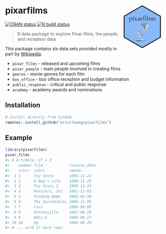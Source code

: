 
<!-- README.md is generated from README.Rmd. Please edit that file. -->

# pixarfilms <img src="man/figures/logo.png" align="right" alt="" width="120" />

<!-- badges: start -->

[![CRAN
status](https://www.r-pkg.org/badges/version/pixarfilms)](https://CRAN.R-project.org/package=pixarfilms)
[![R build
status](https://github.com/erictleung/pixarfilms/workflows/R-CMD-check/badge.svg)](https://github.com/erictleung/pixarfilms/actions)
<!-- badges: end -->

> R data package to explore Pixar films, the people, and reception data

This package contains six data sets provided mostly in part by
[Wikipedia](https://en.wikipedia.org/wiki/List_of_Pixar_films).

  - `pixar_films` - released and upcoming films
  - `pixar_people` - main people involved in creating films
  - `genres` - movie genres for each film
  - `box_office` - box office reception and budget information
  - `public_response` - critical and public response
  - `academy` - academy awards and nominations

## Installation

``` r
# Install directly from GitHub
remotes::install_github("erictleung/pixarfilms")
```

## Example

``` r
library(pixarfilms)
pixar_films
#> # A tibble: 27 x 3
#>    number film            release_date
#>    <chr>  <chr>           <date>      
#>  1 1      Toy Story       1995-11-22  
#>  2 2      A Bug's Life    1998-11-25  
#>  3 3      Toy Story 2     1999-11-24  
#>  4 4      Monsters, Inc.  2001-11-02  
#>  5 5      Finding Nemo    2003-05-30  
#>  6 6      The Incredibles 2004-11-05  
#>  7 7      Cars            2006-06-09  
#>  8 8      Ratatouille     2007-06-29  
#>  9 9      WALL-E          2008-06-27  
#> 10 10     Up              2009-05-29  
#> # ... with 17 more rows
```
